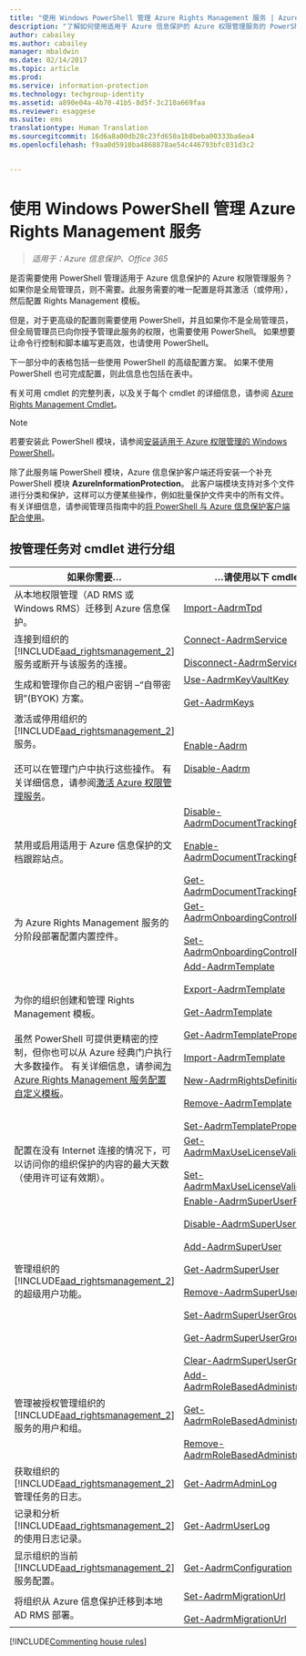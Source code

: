 ```yaml
---
title: "使用 Windows PowerShell 管理 Azure Rights Management 服务 | Azure 信息保护"
description: "了解如何使用适用于 Azure 信息保护的 Azure 权限管理服务的 PowerShell 模块 (AADRM) 为组织管理此服务。"
author: cabailey
ms.author: cabailey
manager: mbaldwin
ms.date: 02/14/2017
ms.topic: article
ms.prod: 
ms.service: information-protection
ms.technology: techgroup-identity
ms.assetid: a890e04a-4b70-41b5-8d5f-3c210a669faa
ms.reviewer: esaggese
ms.suite: ems
translationtype: Human Translation
ms.sourcegitcommit: 16d6a8a00db28c23fd650a1b8beba00333ba6ea4
ms.openlocfilehash: f9aa0d5910ba4868878ae54c446793bfc031d3c2


---
```


# <a name="administering-the-azure-rights-management-service-by-using-windows-powershell"></a>使用 Windows PowerShell 管理 Azure Rights Management 服务

>*适用于：Azure 信息保护、Office 365*

是否需要使用 PowerShell 管理适用于 Azure 信息保护的 Azure 权限管理服务？ 如果你是全局管理员，则不需要。此服务需要的唯一配置是将其激活（或停用），然后配置 Rights Management 模板。

但是，对于更高级的配置则需要使用 PowerShell，并且如果你不是全局管理员，但全局管理员已向你授予管理此服务的权限，也需要使用 PowerShell。 如果想要让命令行控制和脚本编写更高效，也请使用 PowerShell。

下一部分中的表格包括一些使用 PowerShell 的高级配置方案。 如果不使用 PowerShell 也可完成配置，则此信息也包括在表中。

有关可用 cmdlet 的完整列表，以及关于每个 cmdlet 的详细信息，请参阅 [Azure Rights Management Cmdlet](http://msdn.microsoft.com/library/azure/dn629398.aspx)。

> [!NOTE]
> 若要安装此 PowerShell 模块，请参阅[安装适用于 Azure 权限管理的 Windows PowerShell](install-powershell.md)。

除了此服务端 PowerShell 模块，Azure 信息保护客户端还将安装一个补充 PowerShell 模块 **AzureInformationProtection**。 此客户端模块支持对多个文件进行分类和保护，这样可以方便某些操作，例如批量保护文件夹中的所有文件。 有关详细信息，请参阅管理员指南中的[将 PowerShell 与 Azure 信息保护客户端配合使用](../rms-client/client-admin-guide-powershell.md)。

## <a name="cmdlets-grouped-by-administration-task"></a>按管理任务对 cmdlet 进行分组

|如果你需要…|…请使用以下 cmdlet|
|-------------------|------------------------------|
|从本地权限管理（AD RMS 或 Windows RMS）迁移到 Azure 信息保护。|[Import-AadrmTpd](http://msdn.microsoft.com/library/azure/dn857523.aspx)|
|连接到组织的[!INCLUDE[aad_rightsmanagement_2](../includes/aad_rightsmanagement_2_md.md)]服务或断开与该服务的连接。|[Connect-AadrmService](http://msdn.microsoft.com/library/azure/dn629415.aspx)<br /><br />[Disconnect-AadrmService](http://msdn.microsoft.com/library/azure/dn629416.aspx)|
|生成和管理你自己的租户密钥 –“自带密钥”(BYOK) 方案。|[Use-AadrmKeyVaultKey](https://msdn.microsoft.com/library/azure/mt759829.aspx)<br /><br />[Get-AadrmKeys](http://msdn.microsoft.com/library/azure/dn629420.aspx)|
|激活或停用组织的[!INCLUDE[aad_rightsmanagement_2](../includes/aad_rightsmanagement_2_md.md)]服务。<br /><br />还可以在管理门户中执行这些操作。 有关详细信息，请参阅[激活 Azure 权限管理服务](activate-service.md)。|[Enable-Aadrm](http://msdn.microsoft.com/library/azure/dn629412.aspx)<br /><br />[Disable-Aadrm](http://msdn.microsoft.com/library/azure/dn629422.aspx)|
|禁用或启用适用于 Azure 信息保护的文档跟踪站点。|[Disable-AadrmDocumentTrackingFeature](https://msdn.microsoft.com/library/azure/mt548471.aspx)<br /><br />[Enable-AadrmDocumentTrackingFeature](https://msdn.microsoft.com/library/azure/mt548469.aspx)<br /><br />[Get-AadrmDocumentTrackingFeature](https://msdn.microsoft.com/library/azure/mt548470.aspx)|
|为 Azure Rights Management 服务的分阶段部署配置内置控件。|[Get-AadrmOnboardingControlPolicy](http://msdn.microsoft.com/library/azure/dn857522.aspx)<br /><br />[Set-AadrmOnboardingControlPolicy](http://msdn.microsoft.com/library/azure/dn857521.aspx)|
|为你的组织创建和管理 Rights Management 模板。<br /><br />虽然 PowerShell 可提供更精密的控制，但你也可以从 Azure 经典门户执行大多数操作。 有关详细信息，请参阅[为 Azure Rights Management 服务配置自定义模板](configure-custom-templates.md)。|[Add-AadrmTemplate](http://msdn.microsoft.com/library/azure/dn727075.aspx)<br /><br />[Export-AadrmTemplate](http://msdn.microsoft.com/library/azure/dn727078.aspx)<br /><br />[Get-AadrmTemplate](http://msdn.microsoft.com/library/azure/dn727079.aspx)<br /><br />[Get-AadrmTemplateProperty](http://msdn.microsoft.com/library/azure/dn727081.aspx)<br /><br />[Import-AadrmTemplate](http://msdn.microsoft.com/library/azure/dn727077.aspx)<br /><br />[New-AadrmRightsDefinition](http://msdn.microsoft.com/library/azure/dn727080.aspx)<br /><br />[Remove-AadrmTemplate](http://msdn.microsoft.com/library/azure/dn727082.aspx)<br /><br />[Set-AadrmTemplateProperty](http://msdn.microsoft.com/library/azure/dn727076.aspx)|
|配置在没有 Internet 连接的情况下，可以访问你的组织保护的内容的最大天数（使用许可证有效期）。|[Get-AadrmMaxUseLicenseValidityTime](https://msdn.microsoft.com/library/azure/dn932062.aspx)<br /><br />[Set-AadrmMaxUseLicenseValidityTime](https://msdn.microsoft.com/library/azure/dn932063.aspx)|
|管理组织的[!INCLUDE[aad_rightsmanagement_2](../includes/aad_rightsmanagement_2_md.md)]的超级用户功能。|[Enable-AadrmSuperUserFeature](https://msdn.microsoft.com/library/azure/dn629400.aspx)<br /><br />[Disable-AadrmSuperUserFeature](https://msdn.microsoft.com/library/azure/dn629428.aspx)<br /><br />[Add-AadrmSuperUser](http://msdn.microsoft.com/library/azure/dn629411.aspx)<br /><br />[Get-AadrmSuperUser](https://msdn.microsoft.com/library/azure/dn629408.aspx)<br /><br />[Remove-AadrmSuperUser](https://msdn.microsoft.com/library/azure/dn629405.aspx)<br /><br />[Set-AadrmSuperUserGroup](https://msdn.microsoft.com/library/azure/mt653943.aspx)<br /><br />[Get-AadrmSuperUserGroup](https://msdn.microsoft.com/library/azure/mt653942.aspx)<br /><br />[Clear-AadrmSuperUserGroup](https://msdn.microsoft.com/library/azure/mt653944.aspx)|
|管理被授权管理组织的[!INCLUDE[aad_rightsmanagement_2](../includes/aad_rightsmanagement_2_md.md)]服务的用户和组。|[Add-AadrmRoleBasedAdministrator](http://msdn.microsoft.com/library/azure/dn629417.aspx)<br /><br />[Get-AadrmRoleBasedAdministrator](https://msdn.microsoft.com/library/azure/dn629407.aspx)<br /><br />[Remove-AadrmRoleBasedAdministrator](https://msdn.microsoft.com/library/azure/dn629424.aspx)|
|获取组织的[!INCLUDE[aad_rightsmanagement_2](../includes/aad_rightsmanagement_2_md.md)]管理任务的日志。|[Get-AadrmAdminLog](https://msdn.microsoft.com/library/azure/dn629430.aspx)|
|记录和分析[!INCLUDE[aad_rightsmanagement_2](../includes/aad_rightsmanagement_2_md.md)]的使用日志记录。|[Get-AadrmUserLog](https://msdn.microsoft.com/library/azure/mt653941.aspx)|
|显示组织的当前[!INCLUDE[aad_rightsmanagement_2](../includes/aad_rightsmanagement_2_md.md)]服务配置。|[Get-AadrmConfiguration](http://msdn.microsoft.com/library/azure/dn629410.aspx)|
|将组织从 Azure 信息保护迁移到本地 AD RMS 部署。|[Set-AadrmMigrationUrl](https://msdn.microsoft.com/library/azure/dn629429.aspx)<br /><br />[Get-AadrmMigrationUrl](http://msdn.microsoft.com/library/azure/dn629403.aspx)|

[!INCLUDE[Commenting house rules](../includes/houserules.md)]





<!--HONumber=Feb17_HO2-->


